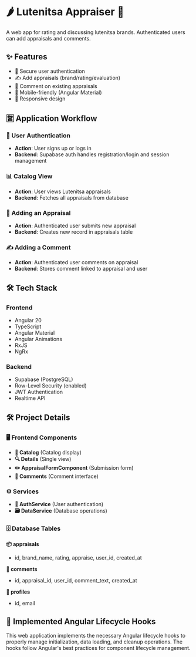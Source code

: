 # 🌶️ Lutenitsa Appraiser 🍅

A web app for rating and discussing lutenitsa brands. Authenticated users can add appraisals and comments.


## ✨ Features
- 🔐 Secure user authentication
- ✍️ Add appraisals (brand/rating/evaluation)
- 💬 Comment on existing appraisals
- 📱 Mobile-friendly (Angular Material)
- 🍥 Responsive design

## 🈺 Application Workflow

### 🔐 User Authentication
- **Action**: User signs up or logs in  
- **Backend**: Supabase auth handles registration/login and session management

### 📊 Catalog View
- **Action**: User views Lutenitsa appraisals  
- **Backend**: Fetches all appraisals from database

### 📝 Adding an Appraisal
- **Action**: Authenticated user submits new appraisal  
- **Backend**: Creates new record in appraisals table

### ✍️ Adding a Comment
- **Action**: Authenticated user comments on appraisal  
- **Backend**: Stores comment linked to appraisal and user


## 🛠️ Tech Stack
### Frontend
- Angular 20
- TypeScript
- Angular Material
- Angular Animations
- RxJS
- NgRx

### Backend
- Supabase (PostgreSQL)
- Row-Level Security (enabled)
- JWT Authentication
- Realtime API

## 🛠️ Project Details

### 🖥️ Frontend Components
- **📜 Catalog** (Catalog display)
- **🔍 Details** (Single view)
- **✏️ AppraisalFormComponent** (Submission form)
- **💬 Comments** (Comment interface)

### ⚙️ Services
- **👤 AuthService** (User authentication)
- **🗃️ DataService** (Database operations)

### 🗄️ Database Tables
**📦 appraisals**
- id, brand_name, rating, appraise, user_id, created_at

**💭 comments**  
- id, appraisal_id, user_id, comment_text, created_at

**👥 profiles**  
- id, email

## 🔄 Implemented Angular Lifecycle Hooks

This web application implements the necessary Angular lifecycle hooks to properly manage initialization, data loading, and cleanup operations. The hooks follow Angular's best practices for component lifecycle management.